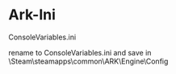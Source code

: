 # Ark-Ini
ConsoleVariables.ini

rename to ConsoleVariables.ini
and save in
\Steam\steamapps\common\ARK\Engine\Config
